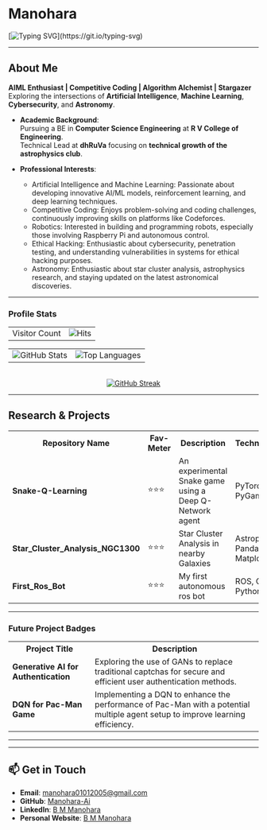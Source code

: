 # **Manohara**  
[![Typing SVG](https://readme-typing-svg.demolab.com?font=Fira+Code&weight=600&size=22&pause=1000&color=36BCF7&width=800&lines=Welcome+to+My+GitHub!;AI:+Where+Curiosity+meets+Creation!!;Coding+to+Compete,+Creating+to+Innovate!!!)](https://git.io/typing-svg)

---
## **About Me**  
**AIML Enthusiast | Competitive Coding | Algorithm Alchemist | Stargazer**  
Exploring the intersections of **Artificial Intelligence**, **Machine Learning**, **Cybersecurity**, and **Astronomy**.  
- **Academic Background**:  
  Pursuing a BE in **Computer Science Engineering** at **R V College of Engineering**.  
  Technical Lead at **dhRuVa** focusing on **technical growth of the astrophysics club**.  

- **Professional Interests**:  
  - Artificial Intelligence and Machine Learning: Passionate about developing innovative AI/ML models, reinforcement learning, and deep learning techniques.
  - Competitive Coding: Enjoys problem-solving and coding challenges, continuously improving skills on platforms like Codeforces.  
  - Robotics: Interested in building and programming robots, especially those involving Raspberry Pi and autonomous control.
  - Ethical Hacking: Enthusiastic about cybersecurity, penetration testing, and understanding vulnerabilities in systems for ethical hacking purposes.
  - Astronomy: Enthusiastic about star cluster analysis, astrophysics research, and staying updated on the latest astronomical discoveries.  

---
### **Profile Stats**  
<table width="100%">
  <tr>
    <td>Visitor Count</td>
    <td align="right"><img src="https://hits.sh/github.com/Manohara-Ai/hits.svg?style=flat-square&label=Profile%20Views&color=36BCF7&animated=true" alt="Hits" /></td>
  </tr>
</table>

<table width="100%">
  <tr>
    <td><img src="https://github-readme-stats.vercel.app/api?username=Manohara-Ai&show_icons=true&hide_border=true&theme=radical&animated=true" alt="GitHub Stats" /></td>
    <td align="right"><img src="https://github-readme-stats.vercel.app/api/top-langs/?username=Manohara-Ai&layout=compact&theme=radical&animated=true" alt="Top Languages" /></td>
  </tr>
</table>

<br>

<div align="center">
    <a href="https://git.io/streak-stats">
        <img src="https://streak-stats.demolab.com?user=Manohara-Ai&theme=radical&animated=true" alt="GitHub Streak" />
    </a>
</div>

---
## **Research & Projects**  

<table>
  <tr>
    <th><strong>Repository Name</strong></th>
    <th><strong>Fav-Meter</strong></th>
    <th><strong>Description</strong></th>
    <th><strong>Technologies</strong></th>
  </tr>
  <tr>
    <td><strong>Snake-Q-Learning</strong></td>
    <td>⭐⭐⭐</td>
    <td>An experimental Snake game using a Deep Q-Network agent</td>
    <td>PyTorch, PyGame</td>
  </tr>
  <tr>
    <td><strong>Star_Cluster_Analysis_NGC1300</strong></td>
    <td>⭐⭐⭐</td>
    <td>Star Cluster Analysis in nearby Galaxies</td>
    <td>Astropy, Pandas, Matplotlib</td>
  </tr>
  <tr>
    <td><strong>First_Ros_Bot</strong></td>
    <td>⭐⭐⭐</td>
    <td>My first autonomous ros bot</td>
    <td>ROS, Gazebo, Python</td>
  </tr>
</table>

<hr>

### **Future Project Badges**  

<table>
  <tr>
    <th><strong>Project Title</strong></th>
    <th><strong>Description</strong></th>
  </tr>
  <tr>
    <td><strong>Generative AI for Authentication</strong></td>
    <td>Exploring the use of GANs to replace traditional captchas for secure and efficient user authentication methods.</td>
  </tr>
  <tr>
    <td><strong>DQN for Pac-Man Game</strong></td>
    <td>Implementing a DQN to enhance the performance of Pac-Man with a potential multiple agent setup to improve learning efficiency.</td>
  </tr>
</table>

<hr>

---
## **📫 Get in Touch**  
- **Email**: [manohara01012005@gmail.com](mailto:manohara01012005@gmail.com)  
- **GitHub**: [Manohara-Ai](https://github.com/Manohara-Ai)  
- **LinkedIn**: [B M Manohara](https://www.linkedin.com/in/b-m-manohara-54044a295)
- **Personal Website**: [B M Manohara](https://manohara-omega.vercel.app/index.html)
